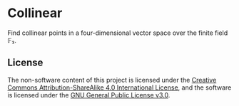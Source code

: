 # Collinear

Find collinear points in a four-dimensional vector space over the finite field 𝔽₃.

## License

The non-software content of this project is licensed under the [Creative Commons Attribution-ShareAlike 4.0 International License][cc-by-sa-4.0], and the software is licensed under the [GNU General Public License v3.0][gpl-3.0].

[cc-by-sa-4.0]: http://creativecommons.org/licenses/by-sa/4.0/
[gpl-3.0]: https://www.gnu.org/licenses/gpl-3.0-standalone.html
